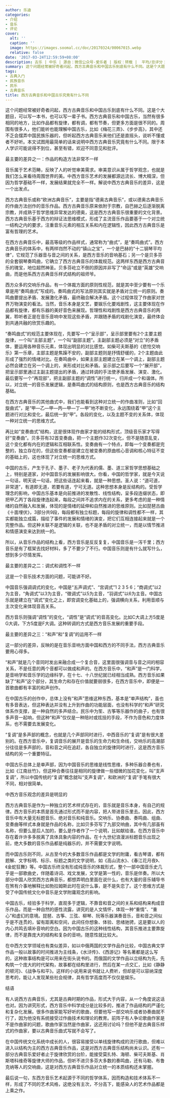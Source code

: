 ```yaml
---
author: 乐迪
categories:
- 介绍
- 音乐
- 评论
cover:
  alt: ''
  caption: ''
  image: https://images.soomal.cc/doc/20170324/00067015.webp
  relative: false
date: '2017-03-24T12:59:59+08:00'
description: 古乐 | 中乐 | 源自：微信公众号-爱乐者 | 版权：转载 |  平均/总评分：09.58/249
summary: 这个问题经常被好奇者问起，西方古典音乐和中国古乐到底有什么不同。这是个大题目，可以写一本书，也可以写一辈子书。西方古典音乐和中国古乐，当然有很多相同的地方，比如作品都有旋律，都有调，都有节奏，但更多方面是很不同的……
tags:
- 古典入门
- 民族音乐
- 民乐
- 古典音乐
title: 西方古典音乐和中国古乐究竟有什么不同
---
```


这个问题经常被好奇者问起，西方古典音乐和中国古乐到底有什么不同。这是个大题目，可以写一本书，也可以写一辈子书。西方古典音乐和中国古乐，当然有很多相同的地方，比如作品都有旋律，都有调，都有节奏，但更多方面是很不同的。周围有很多人，他们能听也能理解中国古乐，比如《梅花三弄》、《步步高》，其中还不乏会摆弄中国民族乐器的，但听起西方古典音乐来他们还是直摇头，说听不懂或者不好听。本文试图用最简单的话来说明中西方古典音乐究竟有什么不同。限于本人学识可能说得不到位，甚至有错，欢迎不同意见和批评。

最主要的差异之一：作品的构造方法非常不一样

音乐属于艺术范畴，反映了人的听觉审美需求。审美意识从属于哲学观念，也就是我们怎么来看待周围世界的美。中西方音乐艺术的发展都源远流长、博大精深，但因为哲学基础不一样，发展结果就完全不一样。解说中西方古典音乐的差异，这是一个出发点。

西方古典音乐或称“欧洲古典音乐”，主要是指“德奥古典音乐”，或以德奥古典音乐的作曲方法创作的音乐作品。西方古典音乐原来依附于宗教，自巴赫之后逐渐脱离宗教，并成熟于哲学思维异常发达的德奥，这是西方古典音乐很重要的文化背景。西方古典音乐基于西方的辩证法思维模式，形成了主流音乐作品要基于一个对立统一结构之内的要求，注重音乐元素的相互关系和内在逻辑性，因此西方古典音乐是富有哲理的艺术。

在西方古典音乐中，最高等级的作品样式，通常称为“曲式”，是“奏鸣曲式”。西方古典音乐的体系中，有两样岿然不动的“镇山之宝”，一个是巴赫的“十二钢琴平均律”，它规范了乐器音与音之间的关系，是西方音乐的音响基石；另一个是贝多芬的全套钢琴奏鸣曲，它确立了西方古典音乐的体裁规范。这两样东西是西方古典音乐的瑰宝，地位超然神圣。贝多芬屹立不倒的原因并非写了“命运”或是“英雄”交响曲，而是他系西方古典音乐样式结构的祖师爷。

西方众多的交响乐作品，有一个体裁方面的原则性规范，就是其中至少要有一个乐章是用“奏鸣曲式”写成的。奏鸣曲式的写法原则其实就是矛盾对立统一的原则。奏鸣曲要提出矛盾、发展激化矛盾，最终融合解决矛盾。这个过程体现了作曲家对世界万物演变的看法。当然，音乐本身是文艺，要娱乐化要戏剧性，这主要体现在作品都有旋律，都有乐器的美好音色来展现。哲理性和戏剧性是西方古典音乐的两翼，聆听者正是在音乐音响中发现这些矛盾，并跟随矛盾的戏剧化演变，最终体会到共通共融的欣赏乐趣的。

“奏鸣曲式”的规范主要体现在，先要写一个“呈示部”，呈示部里要有2个主要主题旋律，一个叫“主部主题”，一个叫“副部主题”。主副部主题必须是“对立”的矛盾体，要运用各种音乐元素，体现出明显的对比感觉。如柴可夫斯基的《悲怆交响乐》第一乐章，主部主题是焦躁不安的，副部主题则是抒情舒缓的，2个主题由此形成了强烈的情绪对比。在奏鸣曲中，如果主部主题建立在某一个调上，副部主题必然会建立在另一个调上的，来形成对比和矛盾。呈示部之后要写一个“展开部”，把呈示部里通过主副主题提出的矛盾，通过转调的手法使矛盾发展、演变、激化。最后要写一个“再现部”，把主副部主题的“调性”进行统一，归并成一个和谐体。所以，对立统一的音乐发展逻辑，是奏鸣曲式的结构原则，也是西方古典音乐的结构基础。

在西方古典音乐的其他曲式中，我们也能看到这种对立统一的作曲准则，比如“回旋曲式”，是“甲―乙―甲―丙―甲―丁―甲”地不断变化，永远围绕着“甲”这个主题进行对比和变化，最后统一到“甲”。各段的变化，以及主题不变的关系体，体现一种对立统一的思维方式。

再比如“变奏曲式”结构，这是很体现作曲家才能的结构形式，顶级音乐家才写得好“变奏曲”。贝多芬有32首变奏曲，把一个主题作32次变化，但不是随意乱变，这个变化都有内在的逻辑和互相联系性。变奏曲有一个特点，即每一个变奏都是完整的，独立存在的，但这些变奏都是建立在被变奏的原曲核心音调和核心特征不变的基础上的，这也体现了对立统一的思维方式。

中国的古乐，产生于孔子、墨子、老子为代表的儒、墨、道三家哲学思想基础之上，特别是道家，对中国音乐的发展影响很大。你看，中国的哲学家，就是今天说一句话，明天说一句话，把这些话连起来看，就是一种思想。圣人说：“道可道，非常道”，有道即无道，若要有道，宁可无道。这种思想本身是反结构的。受哲学理念的影响，中国古乐基本是向前推进的发散性、线性结构，呈多段连缀状态，即把甲乙丙丁各段旋律连起来，每段之间并不追求内在的关系，更多考虑的是一种情绪的自然融入和发展，体现的是情绪的延伸和自然推进的思维原则。比如琵琶古曲《十面埋伏》，3部分共9段，每段都有独立标题，每段的旋律和调性都不一样，其实都能独立成篇，描绘了事件的发展和情绪的演变，把它们互相连接起来就是一个完整作品。但这种关联不是逻辑的关联，也不是矛盾的对立统一，而是以情节推进和情感演变来达到统一的。

所以，从音乐作品的结构上看，西方音乐是反反复复，中国音乐是一泻千里；西方音乐是有了框架去找好材料，多了不要少了不行。中国音乐则是有什么就写什么，想到多少尽情发挥。

最主要的差异之二：调式和调性不一样

这是一个音乐技术方面的问题，可能讲不好。

中国音乐强调调式的变化，中国是“五声调式”、“宫调式”1 2 3 5 6；“商调式”以2为主音，“角调式”以3为主音，“徵调式”以5为主音，“羽调式”以6为主音。中国古乐就是建立在“调式”变化之上，即宫调变化基础上的，强调横向关系，利用音顺与主次变化来体现音高关系。

西方音乐则强调“调性”的变化，“调性”是“调式”的音高变化。比如C大调上方5度是G大调，下方5度是F大调。这种转调的方式是西方音乐发展的重要手段。

最主要的差异之三：“和声”和“复调”的运用不一样

这一部分的差异，反映的是在音乐音响方面中国和西方的不同手法，西方古典音乐要用心得多。

“和声”就是几个音同时发出来融合成一个复合音，这里面很强调音与音之间的相容关系，不是任意的两个音都可以做成和声的。在西方音乐中，“和声”是一门科学，是音响学和音乐学的边缘科学，在十七、十八世纪就已经相当成熟。西方音乐如果缺了“和声”这个部分，其生命力和存在价值就要弱很多，在西方音乐中，即便是一首歌曲都有丰富的和声创作。

在中国古乐的创作中，总体上没有“和声”思维这种东西，基本是“单声结构”，虽也有多音表达，但这种表达并没有上升到作曲的功能层面，也没有科学的“和声”研究体系作支撑，是一种自然的多声结合。民乐中为笙、古筝等乐器作的曲子，也有很多声音一起响，但这种“和声”仅仅是一种陪衬或炫技的手段，不作为音色和力度体系，也不需要去发展变化。

“复调”是多声部的概念，也就是几个声部同时进行，中西音乐的“复调”是有很大差别的。在西方音乐中，复调音乐的展开是音乐的生命力和生命线，交响乐的高潮部分往往是多声部的，音和音之间在追赶，各自独立的旋律同时进行，这是西方音乐结构的另一个重要特征。

中国古乐总体上是单声部，因为中国音乐的思维是线性思维，多种乐器合奏也有，比如《江南丝竹》，但这种合奏往往是相同的旋律做一些细微的加花变化，叫“支声复调”，所以中国传统的“复调”概念就叫“支声复调”，和欧洲的“复调”手笔有很大不同，相对很简单。

中西方音乐观念的差异是明显的

西方古典音乐是作为一种独立的艺术样式存在的，音乐就是音乐本身，有自己的规律。西方音乐的本质是首先通过形式而不是内容，把人带进音乐里去。因此，西方音乐中有大量无标题音乐、绝对音乐和纯音乐。交响乐、协奏曲、奏鸣曲、组曲、变奏曲等样式本身就是作品的名称，比如贝多芬写了九部交响曲，其中有几部虽有名称，但要么是后人加的，要么是作者作了一个说明，比如献给谁。在西方音乐中存在着许许多多脱离了具体具象内容的作品，在十九世纪浪漫派标题音乐出现之前，绝大多数的音乐作品都是纯器乐的，并不需要文字说明。

而中国古乐则不同，从古至今的大多数音乐作品都是文学的附庸，看古琴谱，都有题解、文字标明、标示、标题之类的文字说明，如《高山流水》、《春江花月夜》、《金蛇狂舞》等。中国古乐终没有形成纯音乐的体裁形式，整个一部中国音乐史几乎是一部歌曲史，伴随着诗词、戏文发展，文学是第一性的，音乐是伴奏。所以大部分中国人欣赏西方古典音乐，都想弄明白里面在说什么，也有大量的音乐辅导书在煞有介事地解释比如勃拉姆斯此时在说什么事，是不是失恋了。这个思维方式是受了中国传统文化中音乐是文学附庸观念的影响。

中国古乐，经验多于科学，直观多于逻辑，不靠音和音之间的关系和结构来构成音乐作品，而是一种自然的感性流露，讲究的是人文情怀，体现一种“重情”、“重心”和虚幻的意境。琵琶、古筝、三弦、柳琴、阮等乐器演奏音乐，音和音之间似乎是不连贯的，留有距离和空间，此间任你想象、体验、思绪驰骋，这是要以人的内心共鸣去填补音响的空白。因为中国古乐的这种线性结构，其音乐推进主要靠旋律，而不是靠庞大的结构和复杂的音响，随意性就比较大。

在中西方文学领域也有类似差异，如以中俄两国的文学作品作比较，中国古典文学作品一般以故事的时间推进为主线条，《水浒传》、《西游记》等名著都是这么写的，这种故事结构是可以用来在街头说书的。而俄国的文学作品以立结构为先，先构筑一个庞大的时代架构，故事都在结构里进行，然后在某一点交汇，比如《静静的顿河》、《战争与和平》。这样的小说用来说书就让人费听，但却是可以容纳深度思考的，能让人发现某些社会规律，具有哲学高度而不仅仅是娱乐。

结语

有人说西方古典音乐，尤其是古典时期的作品，形式大于内容，从一个角度说这话也对。因为讲究形式，西方音乐中科学成分是比较多的，推进了作品结构的严谨化和复杂化发展。很多作曲家能写好听的歌曲，但要他写一部交响乐或者协奏曲就不行了，因为他没有系统接受过作曲技术和理论的教育。前阵子有人争论歌曲作家是不是作曲家的问题，歌曲作家当然是作曲家，这还用讨论吗？但他不是古典音乐样式的作曲家，要以古典音乐曲式写就不会写了。

在中国传统文化系统中成长的人，很容易接受以单线旋律构成的流行歌曲，但难以进入以结构为主的西方古典音乐作品，这是对西方古典音乐结构尚未认识。还有一部分古典音乐爱好者止于旋律欣赏的台阶，能接受莫扎特、海顿、柴可夫斯基、肖斯塔科维奇等旋律大师的作品，但听不进贝多芬大多数的奏鸣曲，还有马勒、布鲁克纳等人的交响曲，这是对西方古典音乐作品对立统一的本质结构还未掌握。

最后说一句，东西方音乐艺术起源于不同的哲学体系，因而构造和技术体系不一样，形成了不同的艺术风格，这绝没有主次，不分高下，能感染人的艺术作品都是上乘之作。